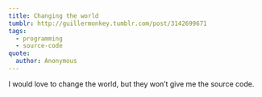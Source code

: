 ```yaml
---
title: Changing the world
tumblr: http://guillermonkey.tumblr.com/post/3142699671
tags:
  - programming
  - source-code
quote:
  author: Anonymous
---
```


I would love to change the world, but they won’t give me the source code.
